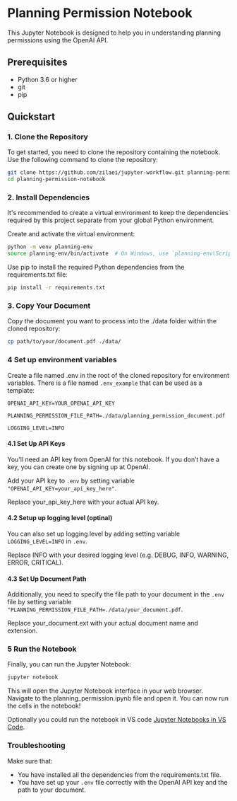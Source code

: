 # Planning Permission Notebook

This Jupyter Notebook is designed to help you in understanding planning permissions using the OpenAI API.

## Prerequisites

- Python 3.6 or higher
- git
- pip

## Quickstart

### 1. Clone the Repository

To get started, you need to clone the repository containing the notebook. Use the following command to clone the repository:

```sh
git clone https://github.com/zilaei/jupyter-workflow.git planning-permission-notebook
cd planning-permission-notebook
```


### 2. Install Dependencies
It's recommended to create a virtual environment to keep the dependencies required by this project separate from your global Python environment.

Create and activate the virtual environment:
```sh
python -m venv planning-env
source planning-env/bin/activate  # On Windows, use `planning-env\Scripts\activate`
```

Use pip to install the required Python dependencies from the requirements.txt file:

```sh
pip install -r requirements.txt
```

### 3. Copy Your Document

Copy the document you want to process into the ./data folder within the cloned repository:

```sh
cp path/to/your/document.pdf ./data/
```

### 4 Set up environment variables
Create a file named .env in the root of the cloned repository for environment variables.
There is a file named `.env_example` that can be used as a template:

```text
OPENAI_API_KEY=YOUR_OPENAI_API_KEY

PLANNING_PERMISSION_FILE_PATH=./data/planning_permission_document.pdf

LOGGING_LEVEL=INFO
```

#### 4.1 Set Up API Keys

You'll need an API key from OpenAI for this notebook. If you don’t have a key, you can create one by signing up at OpenAI.

Add your API key to `.env` by setting variable `"OPENAI_API_KEY=your_api_key_here"`. 

Replace your_api_key_here with your actual API key.

#### 4.2 Setup up logging level (optinal)

You can also set up logging level by adding setting variable `LOGGING_LEVEL=INFO` in `.env`.

Replace INFO with your desired logging level (e.g. DEBUG, INFO, WARNING, ERROR, CRITICAL).

#### 4.3 Set Up Document Path
Additionally, you need to specify the file path to your document in the `.env` file by setting variable `"PLANNING_PERMISSION_FILE_PATH=./data/your_document.pdf`.

Replace your_document.ext with your actual document name and extension.

### 5 Run the Notebook

Finally, you can run the Jupyter Notebook:
```sh
jupyter notebook
```
This will open the Jupyter Notebook interface in your web browser. Navigate to the planning_permission.ipynb file and open it. You can now run the cells in the notebook!

Optionally you could run the notebook in VS code [Jupyter Notebooks in VS Code](https://code.visualstudio.com/docs/datascience/jupyter-notebooks).

### Troubleshooting

Make sure that:
- You have installed all the dependencies from the requirements.txt file.
- You have set up your `.env` file correctly with the OpenAI API key and the path to your document.